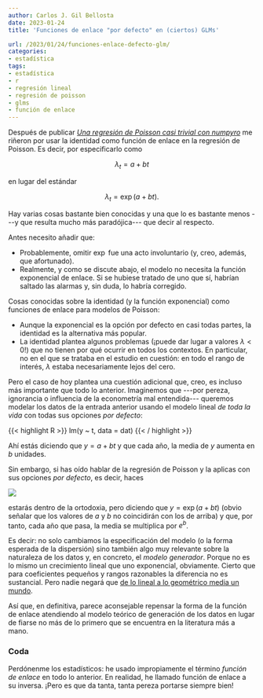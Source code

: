 ```yaml
---
author: Carlos J. Gil Bellosta
date: 2023-01-24
title: 'Funciones de enlace "por defecto" en (ciertos) GLMs'

url: /2023/01/24/funciones-enlace-defecto-glm/
categories:
- estadística
tags:
- estadística
- r
- regresión lineal
- regresión de poisson
- glms
- función de enlace
---
```


Después de publicar
[_Una regresión de Poisson casi trivial con numpyro_](/2023/01/18/regresion-poisson-numpyro/)
me riñeron por usar la identidad como función de enlace en la regresión de Poisson. Es decir, por especificarlo como

$$\lambda_t = a + b t$$

en lugar del estándar

$$\lambda_t = \exp(a + b t).$$

Hay varias cosas bastante bien conocidas y una que lo es bastante menos ---y que resulta mucho más paradójica--- que decir al respecto.

Antes necesito añadir que:
* Probablemente, omitir $\exp$ fue una acto involuntario (y, creo, además, que afortunado).
* Realmente, y como se discute abajo, el modelo no necesita la función exponencial de enlace. Si se hubiese tratado de uno que sí, habrían saltado las alarmas y, sin duda, lo habría corregido.

Cosas conocidas sobre la identidad (y la función exponencial) como funciones de enlace para modelos de Poisson:

* Aunque la exponencial es la opción por defecto en casi todas partes, la identidad es la alternativa más popular.
* La identidad plantea algunos problemas (¡puede dar lugar a valores $\lambda < 0$!) que no tienen por qué ocurrir en todos los contextos. En particular, no en el que se trataba en el estudio en cuestión: en todo el rango de interés, $\lambda$ estaba necesariamente lejos del cero.

Pero el caso de hoy plantea una cuestión adicional que, creo, es incluso más importante que todo lo anterior. Imaginemos que ---por pereza, ignorancia o influencia de la econometría mal entendida--- queremos modelar los datos de la entrada anterior usando el modelo lineal _de toda la vida_ con todas sus opciones _por defecto_:

{{< highlight R >}}
lm(y ~ t, data = dat)
{{< / highlight >}}

Ahí estás diciendo que $y = a + b t$ y que cada año, la media de $y$ aumenta en $b$ unidades.

Sin embargo, si has oído hablar de la regresión de Poisson y la aplicas con sus opciones _por defecto_, es decir, haces

![](/wp-uploads/2023/chatgpt_poisson_regression.png#center)

estarás dentro de la ortodoxia, pero diciendo que $y = \exp(a + b t)$ (obvio señalar que los valores de $a$ y $b$ no coincidirán con los de arriba) y que, por tanto, cada año que pasa, la media se multiplica por $e^b$.

Es decir: no solo cambiamos la especificación del modelo (o la forma esperada de la dispersión) sino también algo muy relevante sobre la naturaleza de los datos y, en concreto, el _modelo generador_. Porque no es lo mismo un crecimiento lineal que uno exponencial, obviamente. Cierto que para coeficientes pequeños y rangos razonables la diferencia no es sustancial. Pero nadie negará que
[de lo lineal a lo geométrico media un mundo](/2022/12/08/lineal-o-exponencial).

Así que, en definitiva, parece aconsejable repensar la forma de la función de enlace atendiendo al modelo teórico de generación de los datos en lugar de fiarse no más de lo primero que se encuentra en la literatura más a mano.

### Coda

Perdónenme los estadísticos: he usado impropiamente el término _función de enlace_ en todo lo anterior. En realidad, he llamado función de enlace a su inversa. ¡Pero es que da tanta, tanta pereza portarse siempre bien!